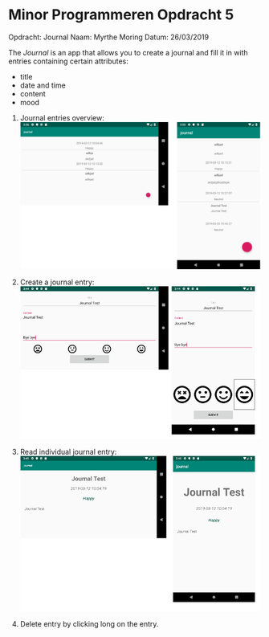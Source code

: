 # Minor Programmeren Opdracht 5
Opdracht: Journal 
Naam: Myrthe Moring
Datum: 26/03/2019

The *Journal* is an app that allows you to create a journal and fill it in with entries containing certain attributes:
- title
- date and time
- content
- mood

1. Journal entries overview:
![alt text](https://github.com/MyrtheMoring/Journal/blob/master/overview.png "Overview")

2. Create a journal entry:
![alt text](https://github.com/MyrtheMoring/Journal/blob/master/start.png "Create entry")

3. Read individual journal entry:
![alt text](https://github.com/MyrtheMoring/Journal/blob/master/journal.png "Read entry")

4. Delete entry by clicking long on the entry. 




